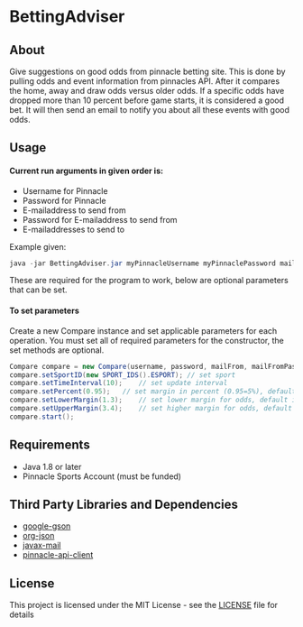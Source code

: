 # BettingAdviser

## About
Give suggestions on good odds from pinnacle betting site. This is done by pulling odds and event information from pinnacles API. After it compares the home, away and draw odds versus older odds. If a specific odds have dropped more than 10 percent before game starts, it is considered a good bet. It will then send an email to notify you about all these events with good odds.

## Usage
#### Current run arguments in given order is:
- Username for Pinnacle
- Password for Pinnacle
- E-mailaddress to send from
- Password for E-mailaddress to send from
- E-mailaddresses to send to

Example given:
```java
java -jar BettingAdviser.jar myPinnacleUsername myPinnaclePassword mailAddressIWantToSendNotificationsFrom mailAddressIWantToSendNotificationsFromPassword mailAddressIWantToSendNotificationsToNr1 mailAddressIWantToSendNotificationsToNrX..
```
These are required for the program to work, below are optional parameters that can be set.

#### To set parameters
Create a new Compare instance and set applicable parameters for each operation. You must set all of required parameters for the constructor, the set methods are optional.
```java
Compare compare = new Compare(username, password, mailFrom, mailFromPassw, mailTo);
compare.setSportID(new SPORT_IDS().ESPORT);	// set sport 
compare.setTimeInterval(10);	// set update interval 
compare.setPercent(0.95);	// set margin in percent (0.95=5%), default is (0.9=10%) 
compare.setLowerMargin(1.3);	// set lower margin for odds, default is 1.2
compare.setUpperMargin(3.4);	// set higher margin for odds, default is 3.5
compare.start();
```

## Requirements
- Java 1.8 or later
- Pinnacle Sports Account (must be funded)

## Third Party Libraries and Dependencies
- [google-gson](https://mvnrepository.com/artifact/com.google.code.gson/gson)
- [org-json](https://mvnrepository.com/artifact/org.json/json/20180130)
- [javax-mail](https://mvnrepository.com/artifact/javax.mail/mail)
- [pinnacle-api-client](https://github.com/gentoku/pinnacle-api-client)

## License
This project is licensed under the MIT License - see the [LICENSE](LICENSE) file for details